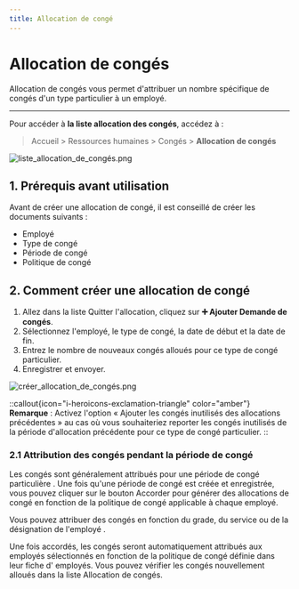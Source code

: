 ```yaml
---
title: Allocation de congé
---
```


# Allocation de congés

Allocation de congés vous permet d'attribuer un nombre spécifique de congés d'un type particulier à un employé.

---

Pour accéder à **la liste allocation des congés**, accédez à :

> Accueil > Ressources humaines > Congés > **Allocation de congés**

![liste_allocation_de_congés.png](/content/rh/leave-allocation/liste_allocation_de_congés.png)

## 1. Prérequis avant utilisation

Avant de créer une allocation de congé, il est conseillé de créer les documents suivants :

- Employé
- Type de congé
- Période de congé
- Politique de congé

## 2. Comment créer une allocation de congé

1. Allez dans la liste Quitter l'allocation, cliquez sur **:heavy_plus_sign: Ajouter Demande de congés**.
2. Sélectionnez l'employé, le type de congé, la date de début et la date de fin.
3. Entrez le nombre de nouveaux congés alloués pour ce type de congé particulier.
4. Enregistrer et envoyer.

![créer_allocation_de_congés.png](/content/rh/leave-allocation/créer_allocation_de_congés.png)

::callout{icon="i-heroicons-exclamation-triangle" color="amber"}
**Remarque** : Activez l'option « Ajouter les congés inutilisés des allocations précédentes » au cas où vous souhaiteriez reporter les congés inutilisés de la période d'allocation précédente pour ce type de congé particulier.
::

### 2.1 Attribution des congés pendant la période de congé

Les congés sont généralement attribués pour une période de congé particulière . Une fois qu'une période de congé est créée et enregistrée, vous pouvez cliquer sur le bouton Accorder pour générer des allocations de congé en fonction de la politique de congé applicable à chaque employé.

Vous pouvez attribuer des congés en fonction du grade, du service ou de la désignation de l'employé .

Une fois accordés, les congés seront automatiquement attribués aux employés sélectionnés en fonction de la politique de congé définie dans leur fiche d' employés. Vous pouvez vérifier les congés nouvellement alloués dans la liste Allocation de congés.